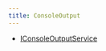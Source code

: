 ```yaml
---
title: ConsoleOutput
---
```


- [IConsoleOutputService](/docs/api/shared/consoleoutput/iconsoleoutputservice)

